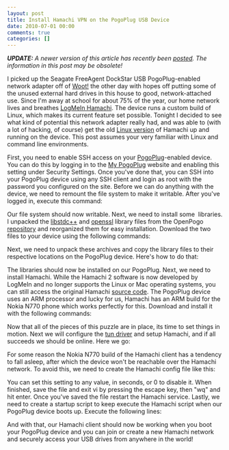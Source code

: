 ```yaml
---
layout: post
title: Install Hamachi VPN on the PogoPlug USB Device
date: 2010-07-01 00:00
comments: true
categories: []
---
```

<p><em><b>UPDATE:</b> A newer version of this article has recently been <a href="http://mbmccormick.com/2010/09/install-hamachi-vpn-on-the-pogoplug-usb-device-updated/" target="_self">posted</a>. The information in this post may be obsolete!</em>
</p>

<p>I picked up the Seagate FreeAgent DockStar USB PogoPlug-enabled network adapter off of <a href="http://woot.com/Forums/ViewPost.aspx?PostID=4000272" target="_blank">Woot!</a> the other day with hopes off putting some of the unused external hard drives in this house to good, network-attached use. Since I'm away at school for about 75% of the year, our home network lives and breathes <a href="https://secure.logmein.com/products/hamachi2/" target="_blank">LogMeIn Hamachi</a>. The device runs a custom build of Linux, which makes its current feature set possible. Tonight I decided to see what kind of potential this network adapter really had, and was able to (with a lot of hacking, of course) get the old <a href="http://files.hamachi.cc/linux/nokia-770/" target="_blank" data-proofer-ignore>Linux version</a> of Hamachi up and running on the device. This post assumes your very familiar with Linux and command line environments.</p>

<p>First, you need to enable SSH access on your <a href="http://pogoplug.com/" target="_blank">PogoPlug</a>-enabled device. You can do this by logging in to the <a href="http://my.pogoplug.com/" target="_blank">My PogoPlug</a> website and enabling this setting under Security Settings. Once you've done that, you can SSH into your PogoPlug device using any SSH client and login as root with the password you configured on the site. Before we can do anything with the device, we need to remount the file system to make it writable. After you've logged in, execute this command:</p>

<script src="https://gist.github.com/1273144.js"> </script>


<p>Our file system should now writable. Next, we need to install some  libraries. I unpacked the <a href="http://gcc.gnu.org/libstdc++/" target="_blank">libstdc++</a> and <a href="http://www.openssl.org/" target="_blank">openssl</a> library files from the OpenPogo <a href="http://openpogo.com/repo/" target="_blank">repository</a> and reorganized them for easy installation. Download the two files to your device using the following commands:</p>

<script src="https://gist.github.com/1273145.js"> </script>


<p>Next, we need to unpack these archives and copy the library files to their respective locations on the PogoPlug device. Here's how to do that:</p>

<script src="https://gist.github.com/1273146.js"> </script>




<script src="https://gist.github.com/1273148.js"> </script>


<p>The libraries should now be installed on our PogoPlug. Next, we need to install Hamachi. While the Hamachi 2 software is now developed by LogMeIn and no longer supports the Linux or Mac operating systems, you can still access the original Hamachi <a href="http://files.hamachi.cc/linux/" target="_blank">source code</a>. The PogoPlug device uses an ARM processor and lucky for us, Hamachi has an ARM build for the Nokia N770 phone which works perfectly for this. Download and install it with the following commands:</p>

<script src="https://gist.github.com/1273151.js"> </script>


<p>Now that all of the pieces of this puzzle are in place, its time to set things in motion. Next we will configure the <a href="http://en.wikipedia.org/wiki/TUN/TAP" target="_blank">tun driver</a> and setup Hamachi, and if all succeeds we should be online. Here we go:</p>

<script src="https://gist.github.com/1273152.js"> </script>


<p>For some reason the Nokia N770 build of the Hamachi client has a tendency to fall asleep, after which the device won't be reachable over the Hamachi network. To avoid this, we need to create the Hamachi config file like this:</p>

<script src="https://gist.github.com/1273155.js"> </script>


<p>You can set this setting to any value, in seconds, or 0 to disable it. When finished, save the file and exit vi by pressing the escape key, then "wq" and hit enter. Once you've saved the file restart the Hamachi service. Lastly, we need to create a startup script to keep execute the Hamachi script when our PogoPlug device boots up. Execute the following lines:</p>

<script src="https://gist.github.com/1273156.js"> </script>


<p>And with that, our Hamachi client should now be working when you boot your PogoPlug device and you can join or create a new Hamachi network and securely access your USB drives from anywhere in the world!</p>

